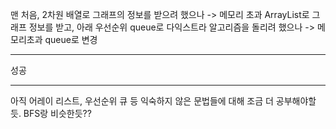 맨 처음, 2차원 배열로 그래프의 정보를 받으려 했으나 -> 메모리 초과
ArrayList로 그래프 정보를 받고,
아래 우선순위 queue로 다익스트라 알고리즘을 돌리려 했으나 -> 메모리초과
queue로 변경

---

성공

---

아직 어레이 리스트, 우선순위 큐 등 익숙하지 않은 문법들에 대해 조금 더 공부해야할듯. BFS랑 비슷한듯??
